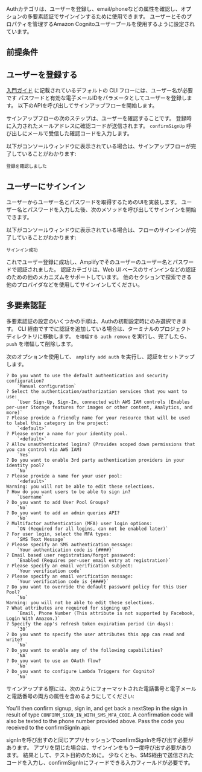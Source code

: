 
Authカテゴリは、ユーザーを登録し、email/phoneなどの属性を確認し、オプションの多要素認証でサインインするために使用できます。 ユーザーとそのプロパティを管理するAmazon Cognitoユーザープールを使用するように設定されています。

## 前提条件

<inline-fragment platform="ios" src="~/lib/auth/fragments/ios/getting_started/10_preReq.md"></inline-fragment> <inline-fragment platform="android" src="~/lib/auth/fragments/android/common_prereq.md"></inline-fragment> <inline-fragment platform="flutter" src="~/lib/auth/fragments/flutter/common_prereq.md"></inline-fragment>

## ユーザーを登録する

[入門ガイド](~/lib/auth/getting-started.md) に記載されているデフォルトの CLI フローには、ユーザー名が必要です パスワードと有効な電子メールIDをパラメータとしてユーザーを登録します。 以下のAPIを呼び出してサインアップフローを開始します。

<inline-fragment platform="ios" src="~/lib/auth/fragments/ios/signin/10_signUp.md"></inline-fragment> <inline-fragment platform="android" src="~/lib/auth/fragments/android/signin/10_signUp.md"></inline-fragment> <inline-fragment platform="flutter" src="~/lib/auth/fragments/flutter/signin/10_signUp.md"></inline-fragment>

サインアップフローの次のステップは、ユーザーを確認することです。 登録時に入力されたメールアドレスに確認コードが送信されます。 `confirmSignUp` 呼び出しにメールで受信した確認コードを入力します。

<inline-fragment platform="ios" src="~/lib/auth/fragments/ios/signin/20_confirmSignUp.md"></inline-fragment> <inline-fragment platform="android" src="~/lib/auth/fragments/android/signin/20_confirmSignUp.md"></inline-fragment> <inline-fragment platform="flutter" src="~/lib/auth/fragments/flutter/signin/20_confirmSignUp.md"></inline-fragment>

以下がコンソールウィンドウに表示されている場合は、サインアップフローが完了していることがわかります:

```console
登録を確認しました
```

## ユーザーにサインイン

ユーザーからユーザー名とパスワードを取得するためのUIを実装します。 ユーザー名とパスワードを入力した後、次のメソッドを呼び出してサインインを開始できます。

<inline-fragment platform="ios" src="~/lib/auth/fragments/ios/signin/30_signIn.md"></inline-fragment> <inline-fragment platform="android" src="~/lib/auth/fragments/android/signin/30_signIn.md"></inline-fragment> <inline-fragment platform="flutter" src="~/lib/auth/fragments/flutter/signin/30_signIn.md"></inline-fragment>

以下がコンソールウィンドウに表示されている場合は、フローのサインインが完了していることがわかります:

```console
サインイン成功
```

これでユーザー登録に成功し、Amplifyでそのユーザーのユーザー名とパスワードで認証されました。 認証カテゴリは、Web UI ベースのサインインなどの認証のための他のメカニズムをサポートしています。 他のセクションで探索できる他のプロバイダなどを使用してサインインしてください。

## 多要素認証

多要素認証の設定のいくつかの手順は、Authの初期設定時にのみ選択できます。 CLI 経由ですでに認証を追加している場合は、ターミナルのプロジェクト ディレクトリに移動します。 `を増幅する auth remove` を実行し、完了したら、 `push` を増幅して削除します。

次のオプションを使用して、 `amplify add auth` を実行し、認証をセットアップします。

```console
? Do you want to use the default authentication and security configuration? 
    `Manual configuration`
? Select the authentication/authorization services that you want to use: 
    `User Sign-Up, Sign-In, connected with AWS IAM controls (Enables per-user Storage features for images or other content, Analytics, and more)`
? Please provide a friendly name for your resource that will be used to label this category in the project: 
    `<default>`
? Please enter a name for your identity pool. 
    `<default>`
? Allow unauthenticated logins? (Provides scoped down permissions that you can control via AWS IAM) 
    `Yes`
? Do you want to enable 3rd party authentication providers in your identity pool? 
    `No`
? Please provide a name for your user pool: 
    `<default>`
Warning: you will not be able to edit these selections.
? How do you want users to be able to sign in? 
    `Username`
? Do you want to add User Pool Groups? 
    `No`
? Do you want to add an admin queries API? 
    `No`
? Multifactor authentication (MFA) user login options: 
    `ON (Required for all logins, can not be enabled later)`
? For user login, select the MFA types: 
    `SMS Text Message`
? Please specify an SMS authentication message: 
    `Your authentication code is {####}`
? Email based user registration/forgot password: 
    `Enabled (Requires per-user email entry at registration)`
? Please specify an email verification subject: 
    `Your verification code`
? Please specify an email verification message: 
    `Your verification code is {####}`
? Do you want to override the default password policy for this User Pool? 
    `No`
Warning: you will not be able to edit these selections.
? What attributes are required for signing up? 
    `Email, Phone Number (This attribute is not supported by Facebook, Login With Amazon.)`
? Specify the app's refresh token expiration period (in days): 
    `30`
? Do you want to specify the user attributes this app can read and write? 
    `No`
? Do you want to enable any of the following capabilities?
    `NA`
? Do you want to use an OAuth flow? 
    `No`
? Do you want to configure Lambda Triggers for Cognito? 
    `No`
```

サインアップする際には、次のようにフォーマットされた電話番号と電子メールと電話番号の両方の属性を含めるようにしてください:

<inline-fragment platform="ios" src="~/lib/auth/fragments/ios/signin/40_multi_factor_signup.md"></inline-fragment> <inline-fragment platform="android" src="~/lib/auth/fragments/android/signin/40_multi_factor_signup.md"></inline-fragment> <inline-fragment platform="flutter" src="~/lib/auth/fragments/flutter/signin/40_multi_factor_signup.md"></inline-fragment>

You'll then confirm signup, sign in, and get back a nextStep in the sign in result of type `CONFIRM_SIGN_IN_WITH_SMS_MFA_CODE`. A confirmation code will also be texted to the phone number provided above. Pass the code you received to the confirmSignIn api:

<amplify-callout> signInを呼び出すのと同じアプリセッションでconfirmSignInを呼び出す必要があります。 アプリを閉じた場合は、サインインをもう一度呼び出す必要があります。 結果として、テスト目的のために。 少なくとも、SMS経由で送信されたコードを入力し、confirmSignInにフィードできる入力フィールドが必要です。 </amplify-callout>

<inline-fragment platform="ios" src="~/lib/auth/fragments/ios/signin/50_multi_factor_confirm_signin.md"></inline-fragment> <inline-fragment platform="android" src="~/lib/auth/fragments/android/signin/50_multi_factor_confirm_signin.md"></inline-fragment> <inline-fragment platform="flutter" src="~/lib/auth/fragments/flutter/signin/50_multi_factor_confirm_signin.md"></inline-fragment>
